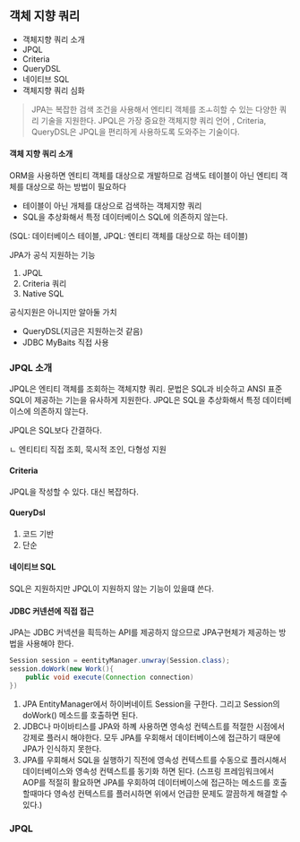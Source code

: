 ## 객체 지향 쿼리

* 객체지향 쿼리 소개
* JPQL
* Criteria
* QueryDSL
* 네이티브 SQL
* 객체지향 쿼리 심화

> JPA는 복잡한 검색 조건을 사용해서 엔티티 객체를 조ㅗ히할 수 있는 다양한 쿼리 기술을 지원한다.
JPQL은 가장 중요한 객체지향 쿼리 언어 , Criteria, QueryDSL은 JPQL을 편리하게 사용하도록 도와주는 기술이다.


#### 객체 지향 쿼리 소개

ORM을 사용하면 엔티티 객체를 대상으로 개발하므로 검색도 테이블이 아닌 엔티티 객체를 대상으로 하는 방법이 필요하다

* 테이블이 아닌 개체를 대상으로 검색하는 객체지향 쿼리
* SQL을 추상화해서 특정 데이터베이스 SQL에 의존하지 않는다.

(SQL: 데이터베이스 테이블, JPQL: 엔티티 객체를 대상으로 하는 테이블)

JPA가 공식 지원하는 기능

1. JPQL
2. Criteria 쿼리
3. Native SQL

공식지원은 아니지만 알아둘 가치

* QueryDSL(지금은 지원하는것 같음)
* JDBC MyBaits 직접 사용

### JPQL 소개

JPQL은 엔티티 객체를 조회하는 객체지향 쿼리.
문법은 SQL과 비슷하고 ANSI 표준 SQL이 제공하는 기는을 유사하게 지원한다.
JPQL은 SQL을 추상화해서 특정 데이터베이스에 의존하지 않는다.

JPQL은 SQL보다 간결하다.

ㄴ 엔티티티 직접 조회, 묵시적 조인, 다형성 지원

#### Criteria
JPQL을 작성할 수 있다. 대신 복잡하다.

#### QueryDsl

1. 코드 기반
2. 단순

#### 네이티브 SQL

SQL은 지원하지만 JPQL이 지원하지 않는 기능이 있을떄 쓴다.

#### JDBC 커넨션에 직접 접근

JPA는 JDBC 커넥션을 흭득하는 API를 제공하지 않으므로 JPA구현체가 제공하는 방법을 사용해야 한다.

```java
Session session = eentityManager.unwray(Session.class);
session.doWork(new Work(){
    public void execute(Connection connection)
})
``` 


1. JPA EntityManager에서 하이버네이트 Session을 구한다. 그리고 Session의 doWork() 메소드를 호출하면 된다.
2. JDBC나 마이바티스를 JPA와 하꼐 사용하면 영속성 컨텍스트를 적절한 시점에서 강제로 플러시 해야한다.
모두 JPA를 우회해서 데이터베이스에 접근하기 때문에 JPA가 인식하지 못한다. 
3. JPA를 우회해서 SQL을 실행하기 직전에 영속성 컨텍스트를 수동으로 플러시해서 데이터베이스와 영속성 컨텍스트를 동기화 하면 된다.
(스프링 프레임워크에서 AOP를 적절히 활요하면 JPA를 우회하여 데이터베이스에 접근하는 메소드를 호출할때마다 영속성 컨텍스트를 플러시하면 
위에서 언급한 문제도 깔끔하게 해결할 수 있다.)

### JPQL